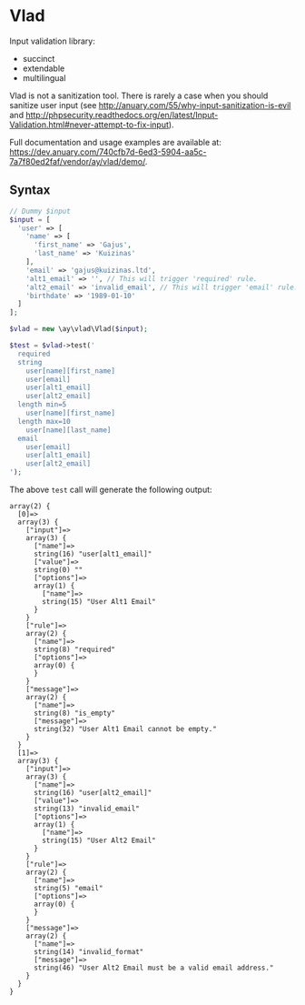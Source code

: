 # Vlad

Input validation library:

* succinct
* extendable
* multilingual

Vlad is not a sanitization tool. There is rarely a case when you should sanitize user input (see http://anuary.com/55/why-input-sanitization-is-evil and http://phpsecurity.readthedocs.org/en/latest/Input-Validation.html#never-attempt-to-fix-input).

Full documentation and usage examples are available at: https://dev.anuary.com/740cfb7d-6ed3-5904-aa5c-7a7f80ed2faf/vendor/ay/vlad/demo/.

## Syntax

```php
// Dummy $input
$input = [
  'user' => [
    'name' => [
      'first_name' => 'Gajus',
      'last_name' => 'Kuizinas'
    ],
    'email' => 'gajus@kuizinas.ltd',
    'alt1_email' => '', // This will trigger 'required' rule.
    'alt2_email' => 'invalid_email', // This will trigger 'email' rule.
    'birthdate' => '1989-01-10'
  ]
];

$vlad = new \ay\vlad\Vlad($input);

$test = $vlad->test('
  required
  string
    user[name][first_name]
    user[email]
    user[alt1_email]
    user[alt2_email]
  length min=5
    user[name][first_name]
  length max=10
    user[name][last_name]
  email
    user[email]
    user[alt1_email]
    user[alt2_email]
');
```

The above `test` call will generate the following output:

```
array(2) {
  [0]=>
  array(3) {
    ["input"]=>
    array(3) {
      ["name"]=>
      string(16) "user[alt1_email]"
      ["value"]=>
      string(0) ""
      ["options"]=>
      array(1) {
        ["name"]=>
        string(15) "User Alt1 Email"
      }
    }
    ["rule"]=>
    array(2) {
      ["name"]=>
      string(8) "required"
      ["options"]=>
      array(0) {
      }
    }
    ["message"]=>
    array(2) {
      ["name"]=>
      string(8) "is_empty"
      ["message"]=>
      string(32) "User Alt1 Email cannot be empty."
    }
  }
  [1]=>
  array(3) {
    ["input"]=>
    array(3) {
      ["name"]=>
      string(16) "user[alt2_email]"
      ["value"]=>
      string(13) "invalid_email"
      ["options"]=>
      array(1) {
        ["name"]=>
        string(15) "User Alt2 Email"
      }
    }
    ["rule"]=>
    array(2) {
      ["name"]=>
      string(5) "email"
      ["options"]=>
      array(0) {
      }
    }
    ["message"]=>
    array(2) {
      ["name"]=>
      string(14) "invalid_format"
      ["message"]=>
      string(46) "User Alt2 Email must be a valid email address."
    }
  }
}
```
